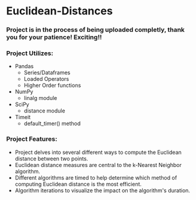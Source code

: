 # Euclidean-Distances

### Project is in the process of being uploaded completly, thank you for your patience! Exciting!!    

### Project Utilizes:
- Pandas
  - Series/Dataframes
  - Loaded Operators
  - Higher Order functions
- NumPy
  - linalg module
- SciPy 
  - distance module
- Timeit
  -  default_timer() method

### Project Features:
- Project delves into several different ways to compute the Euclidean distance between two points. 
- Euclidean distance measures are central to the k-Nearest Neighbor algorithm. 
- Different algorithms are timed to help determine which method of computing Euclidean distance is the most efficient.
- Algorithm iterations to visualize the impact on the algorithm's duration.
